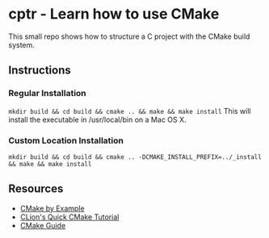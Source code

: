 # cptr - Learn how to use CMake

This small repo shows how to structure a C project
with the CMake build system.

## Instructions

### Regular Installation
`mkdir build && cd build && cmake .. && make && make install`
This will install the executable in /usr/local/bin on a Mac OS X.

### Custom Location Installation
`mkdir build && cd build && cmake .. -DCMAKE_INSTALL_PREFIX=../_install && make && make install`

## Resources
* [CMake by Example](https://mirkokiefer.com/cmake-by-example-f95eb47d45b1)
* [CLion's Quick CMake Tutorial](https://www.jetbrains.com/help/clion/quick-cmake-tutorial.html)
* [CMake Guide](https://rix0r.nl/blog/2015/08/13/cmake-guide/)
